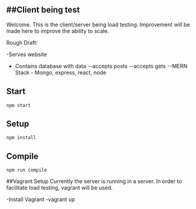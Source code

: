 ##Client being test
---

Welcome. This is the client/server being load testing. Improvement will be made here to improve the ability to scale.

Rough Draft:

-Serves website
- Contains database with data
--accepts posts
--accepts gets
--MERN Stack - Mongo, express, react, node


Start
---

```
npm start
```

Setup
---

```
npm install
```

Compile
---

```
npm run compile
```


##Vagrant Setup
Currently the server is running in a server. In order to facilitate load testing, vagrant will be used.

-Install Vagrant
-vagrant up
